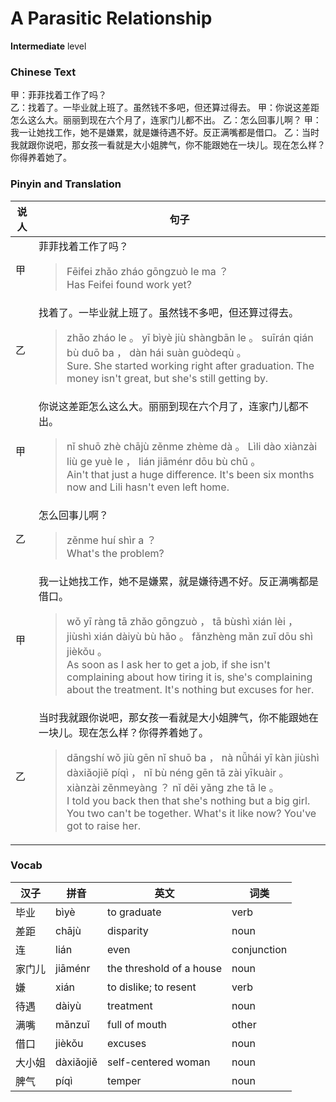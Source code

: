 # A Parasitic Relationship
**Intermediate** level
### Chinese Text
甲：菲菲找着工作了吗？<br />乙：找着了。一毕业就上班了。虽然钱不多吧，但还算过得去。
甲：你说这差距怎么这么大。丽丽到现在六个月了，连家门儿都不出。
乙：怎么回事儿啊？
甲：我一让她找工作，她不是嫌累，就是嫌待遇不好。反正满嘴都是借口。
乙：当时我就跟你说吧，那女孩一看就是大小姐脾气，你不能跟她在一块儿。现在怎么样？你得养着她了。

### Pinyin and Translation
|说人|句子|
|----|----|
|甲|菲菲找着工作了吗？<blockquote>Fēifei zhǎo zháo gōngzuò le ma ？<br />Has Feifei found work yet?</blockquote>|
|乙|找着了。一毕业就上班了。虽然钱不多吧，但还算过得去。<blockquote>zhǎo zháo le 。 yī bìyè jiù shàngbān le 。 suīrán qián bù duō ba ， dàn hái suàn guòdeqù 。<br />Sure. She started working right after graduation. The money isn't great, but she's still getting by.</blockquote>|
|甲|你说这差距怎么这么大。丽丽到现在六个月了，连家门儿都不出。<blockquote>nǐ shuō zhè chājù zěnme zhème dà 。 Lìli dào xiànzài liù ge yuè le ， lián jiāménr dōu bù chū 。<br />Ain't that just a huge difference. It's been six months now and Lili hasn't even left home.</blockquote>|
|乙|怎么回事儿啊？<blockquote>zěnme huí shìr a ？<br />What's the problem?</blockquote>|
|甲|我一让她找工作，她不是嫌累，就是嫌待遇不好。反正满嘴都是借口。<blockquote>wǒ yī ràng tā zhǎo gōngzuò ， tā bùshì xián lèi ， jiùshì xián dàiyù bù hǎo 。 fǎnzhèng mǎn zuǐ dōu shì jièkǒu 。<br />As soon as I ask her to get a job, if she isn't complaining about how tiring it is, she's complaining about the treatment. It's nothing but excuses for her.</blockquote>|
|乙|当时我就跟你说吧，那女孩一看就是大小姐脾气，你不能跟她在一块儿。现在怎么样？你得养着她了。<blockquote>dāngshí wǒ jiù gēn nǐ shuō ba ， nà nǚhái yī kàn jiùshì dàxiǎojiě píqì ， nǐ bù néng gēn tā zài yīkuàir 。 xiànzài zěnmeyàng ？ nǐ děi yǎng zhe tā le 。<br />I told you back then that she's nothing but a big girl. You two can't be together. What's it like now? You've got to raise her.</blockquote>|
### Vocab
|汉子|拼音|英文|词类|
|----|----|----|----|
|毕业|bìyè|to graduate|verb|
|差距|chājù|disparity|noun|
|连|lián|even|conjunction|
|家门儿|jiāménr|the threshold of a house|noun|
|嫌|xián|to dislike; to resent|verb|
|待遇|dàiyù|treatment|noun|
|满嘴|mǎnzuǐ|full of mouth|other|
|借口|jièkǒu|excuses|noun|
|大小姐|dàxiǎojiě|self-centered woman|noun|
|脾气|píqì|temper|noun|